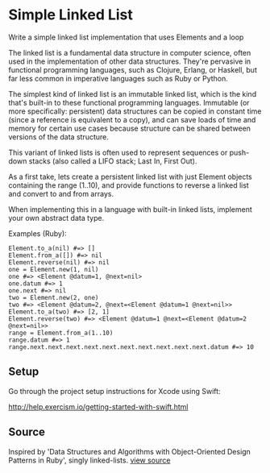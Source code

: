 # Simple Linked List

Write a simple linked list implementation that uses Elements and a loop

The linked list is a fundamental data structure in computer science,
often used in the implementation of other data structures. They're
pervasive in functional programming languages, such as Clojure, Erlang,
or Haskell, but far less common in imperative languages such as Ruby or
Python.

The simplest kind of linked list is an immutable linked list, which is
the kind that's built-in to these functional programming languages.
Immutable (or more specifically: persistent) data structures can be
copied in constant time (since a reference is equivalent to a copy), and
can save loads of time and memory for certain use cases because
structure can be shared between versions of the data structure.

This variant of linked lists is often used to represent sequences or
push-down stacks (also called a LIFO stack; Last In, First Out).

As a first take, lets create a persistent linked list with just Element
objects containing the range (1..10), and provide functions to reverse a
linked list and convert to and from arrays.

When implementing this in a language with built-in linked lists,
implement your own abstract data type.

Examples (Ruby):

    Element.to_a(nil) #=> []
    Element.from_a([]) #=> nil
    Element.reverse(nil) #=> nil
    one = Element.new(1, nil)
    one #=> <Element @datum=1, @next=nil>
    one.datum #=> 1
    one.next #=> nil
    two = Element.new(2, one)
    two #=> <Element @datum=2, @next=<Element @datum=1 @next=nil>>
    Element.to_a(two) #=> [2, 1]
    Element.reverse(two) #=> <Element @datum=1 @next=<Element @datum=2 @next=nil>>
    range = Element.from_a(1..10)
    range.datum #=> 1
    range.next.next.next.next.next.next.next.next.next.next.datum #=> 10

## Setup

Go through the project setup instructions for Xcode using Swift:

http://help.exercism.io/getting-started-with-swift.html


## Source

Inspired by 'Data Structures and Algorithms with Object-Oriented Design Patterns in Ruby', singly linked-lists. [view source](http://www.brpreiss.com/books/opus8/html/page96.html#SECTION004300000000000000000)
